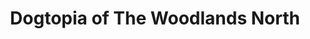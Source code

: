 ---
title: "Dogtopia of The Woodlands North"
url: /conroe/dogtopia-of-the-woodlands-north/
shop: pet grooming
---